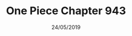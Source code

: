 ---
title: "One Piece Chapter 943"
date: 24/05/2019
range: 17
description: "One Piece Chapter 943"
previous: "series/one-piece/chapter-942"
next: "series/one-piece/chapter-944"
thumbnail: "One Piece"
manga: "manga"
---